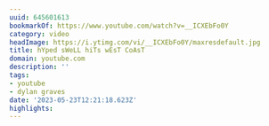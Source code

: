 ```yaml
---
uuid: 645601613
bookmarkOf: https://www.youtube.com/watch?v=__ICXEbFo0Y
category: video
headImage: https://i.ytimg.com/vi/__ICXEbFo0Y/maxresdefault.jpg
title: hYped sWeLL hiTs wEsT CoAsT
domain: youtube.com
description: ''
tags:
- youtube
- dylan graves
date: '2023-05-23T12:21:18.623Z'
highlights:
---
```



